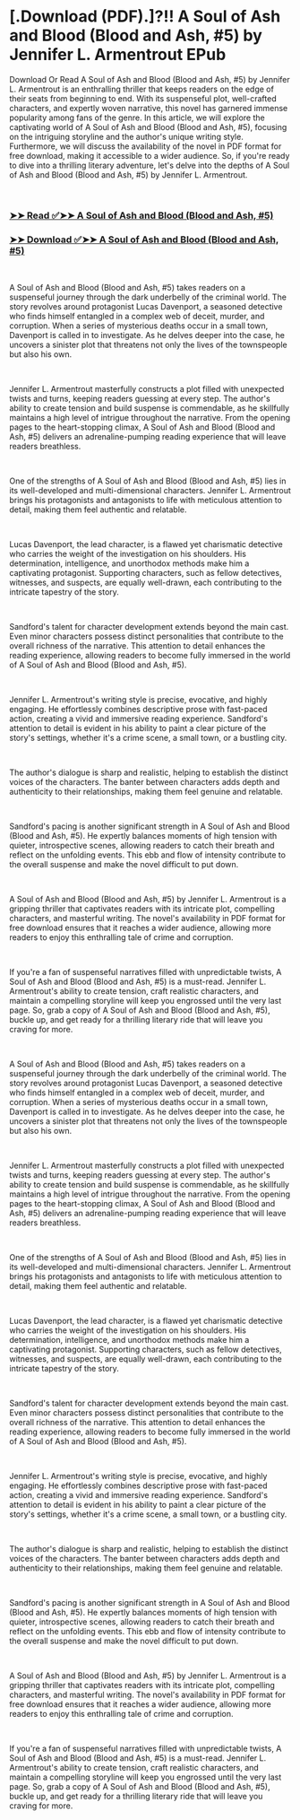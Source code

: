 # [.Download (PDF).]?!! A Soul of Ash and Blood (Blood and Ash, #5) by Jennifer L. Armentrout EPub

<p>Download Or Read A Soul of Ash and Blood (Blood and Ash, #5) by Jennifer L. Armentrout is an enthralling thriller that keeps readers on the edge of their seats from beginning to end. With its suspenseful plot, well-crafted characters, and expertly woven narrative, this novel has garnered immense popularity among fans of the genre. In this article, we will explore the captivating world of A Soul of Ash and Blood (Blood and Ash, #5), focusing on the intriguing storyline and the author's unique writing style. Furthermore, we will discuss the availability of the novel in PDF format for free download, making it accessible to a wider audience. So, if you're ready to dive into a thrilling literary adventure, let's delve into the depths of A Soul of Ash and Blood (Blood and Ash, #5) by Jennifer L. Armentrout.</p>
<p>&nbsp;</p>

### [➤➤ Read ✅➤➤ A Soul of Ash and Blood (Blood and Ash, #5)](https://pdfworldnow.com/?book=63847274)

### [➤➤ Download ✅➤➤ A Soul of Ash and Blood (Blood and Ash, #5)](https://pdfworldnow.com/?book=63847274)

<p>&nbsp;</p>
<p>A Soul of Ash and Blood (Blood and Ash, #5) takes readers on a suspenseful journey through the dark underbelly of the criminal world. The story revolves around protagonist Lucas Davenport, a seasoned detective who finds himself entangled in a complex web of deceit, murder, and corruption. When a series of mysterious deaths occur in a small town, Davenport is called in to investigate. As he delves deeper into the case, he uncovers a sinister plot that threatens not only the lives of the townspeople but also his own.</p>
<p>&nbsp;</p>
<p>Jennifer L. Armentrout masterfully constructs a plot filled with unexpected twists and turns, keeping readers guessing at every step. The author's ability to create tension and build suspense is commendable, as he skillfully maintains a high level of intrigue throughout the narrative. From the opening pages to the heart-stopping climax, A Soul of Ash and Blood (Blood and Ash, #5) delivers an adrenaline-pumping reading experience that will leave readers breathless.</p>
<p>&nbsp;</p>
<p>One of the strengths of A Soul of Ash and Blood (Blood and Ash, #5) lies in its well-developed and multi-dimensional characters. Jennifer L. Armentrout brings his protagonists and antagonists to life with meticulous attention to detail, making them feel authentic and relatable.</p>
<p>&nbsp;</p>
<p>Lucas Davenport, the lead character, is a flawed yet charismatic detective who carries the weight of the investigation on his shoulders. His determination, intelligence, and unorthodox methods make him a captivating protagonist. Supporting characters, such as fellow detectives, witnesses, and suspects, are equally well-drawn, each contributing to the intricate tapestry of the story.</p>
<p>&nbsp;</p>
<p>Sandford's talent for character development extends beyond the main cast. Even minor characters possess distinct personalities that contribute to the overall richness of the narrative. This attention to detail enhances the reading experience, allowing readers to become fully immersed in the world of A Soul of Ash and Blood (Blood and Ash, #5).</p>
<p>&nbsp;</p>
<p>Jennifer L. Armentrout's writing style is precise, evocative, and highly engaging. He effortlessly combines descriptive prose with fast-paced action, creating a vivid and immersive reading experience. Sandford's attention to detail is evident in his ability to paint a clear picture of the story's settings, whether it's a crime scene, a small town, or a bustling city.</p>
<p>&nbsp;</p>
<p>The author's dialogue is sharp and realistic, helping to establish the distinct voices of the characters. The banter between characters adds depth and authenticity to their relationships, making them feel genuine and relatable.</p>
<p>&nbsp;</p>
<p>Sandford's pacing is another significant strength in A Soul of Ash and Blood (Blood and Ash, #5). He expertly balances moments of high tension with quieter, introspective scenes, allowing readers to catch their breath and reflect on the unfolding events. This ebb and flow of intensity contribute to the overall suspense and make the novel difficult to put down.</p>
<p>&nbsp;</p>
<p>A Soul of Ash and Blood (Blood and Ash, #5) by Jennifer L. Armentrout is a gripping thriller that captivates readers with its intricate plot, compelling characters, and masterful writing. The novel's availability in PDF format for free download ensures that it reaches a wider audience, allowing more readers to enjoy this enthralling tale of crime and corruption.</p>
<p>&nbsp;</p>
<p>If you're a fan of suspenseful narratives filled with unpredictable twists, A Soul of Ash and Blood (Blood and Ash, #5) is a must-read. Jennifer L. Armentrout's ability to create tension, craft realistic characters, and maintain a compelling storyline will keep you engrossed until the very last page. So, grab a copy of A Soul of Ash and Blood (Blood and Ash, #5), buckle up, and get ready for a thrilling literary ride that will leave you craving for more.</p>
<p>&nbsp;</p>
<p>A Soul of Ash and Blood (Blood and Ash, #5) takes readers on a suspenseful journey through the dark underbelly of the criminal world. The story revolves around protagonist Lucas Davenport, a seasoned detective who finds himself entangled in a complex web of deceit, murder, and corruption. When a series of mysterious deaths occur in a small town, Davenport is called in to investigate. As he delves deeper into the case, he uncovers a sinister plot that threatens not only the lives of the townspeople but also his own.</p>
<p>&nbsp;</p>
<p>Jennifer L. Armentrout masterfully constructs a plot filled with unexpected twists and turns, keeping readers guessing at every step. The author's ability to create tension and build suspense is commendable, as he skillfully maintains a high level of intrigue throughout the narrative. From the opening pages to the heart-stopping climax, A Soul of Ash and Blood (Blood and Ash, #5) delivers an adrenaline-pumping reading experience that will leave readers breathless.</p>
<p>&nbsp;</p>
<p>One of the strengths of A Soul of Ash and Blood (Blood and Ash, #5) lies in its well-developed and multi-dimensional characters. Jennifer L. Armentrout brings his protagonists and antagonists to life with meticulous attention to detail, making them feel authentic and relatable.</p>
<p>&nbsp;</p>
<p>Lucas Davenport, the lead character, is a flawed yet charismatic detective who carries the weight of the investigation on his shoulders. His determination, intelligence, and unorthodox methods make him a captivating protagonist. Supporting characters, such as fellow detectives, witnesses, and suspects, are equally well-drawn, each contributing to the intricate tapestry of the story.</p>
<p>&nbsp;</p>
<p>Sandford's talent for character development extends beyond the main cast. Even minor characters possess distinct personalities that contribute to the overall richness of the narrative. This attention to detail enhances the reading experience, allowing readers to become fully immersed in the world of A Soul of Ash and Blood (Blood and Ash, #5).</p>
<p>&nbsp;</p>
<p>Jennifer L. Armentrout's writing style is precise, evocative, and highly engaging. He effortlessly combines descriptive prose with fast-paced action, creating a vivid and immersive reading experience. Sandford's attention to detail is evident in his ability to paint a clear picture of the story's settings, whether it's a crime scene, a small town, or a bustling city.</p>
<p>&nbsp;</p>
<p>The author's dialogue is sharp and realistic, helping to establish the distinct voices of the characters. The banter between characters adds depth and authenticity to their relationships, making them feel genuine and relatable.</p>
<p>&nbsp;</p>
<p>Sandford's pacing is another significant strength in A Soul of Ash and Blood (Blood and Ash, #5). He expertly balances moments of high tension with quieter, introspective scenes, allowing readers to catch their breath and reflect on the unfolding events. This ebb and flow of intensity contribute to the overall suspense and make the novel difficult to put down.</p>
<p>&nbsp;</p>
<p>A Soul of Ash and Blood (Blood and Ash, #5) by Jennifer L. Armentrout is a gripping thriller that captivates readers with its intricate plot, compelling characters, and masterful writing. The novel's availability in PDF format for free download ensures that it reaches a wider audience, allowing more readers to enjoy this enthralling tale of crime and corruption.</p>
<p>&nbsp;</p>
<p>If you're a fan of suspenseful narratives filled with unpredictable twists, A Soul of Ash and Blood (Blood and Ash, #5) is a must-read. Jennifer L. Armentrout's ability to create tension, craft realistic characters, and maintain a compelling storyline will keep you engrossed until the very last page. So, grab a copy of A Soul of Ash and Blood (Blood and Ash, #5), buckle up, and get ready for a thrilling literary ride that will leave you craving for more.</p>
<p>&nbsp;</p>
